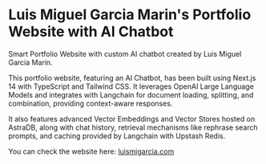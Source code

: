 # Luis Miguel Garcia Marin's Portfolio Website with AI Chatbot
Smart Portfolio Website with custom AI chatbot created by Luis Miguel García Marín.

This portfolio website, featuring an AI Chatbot, has been built using Next.js 14 with TypeScript and Tailwind CSS. It leverages OpenAI Large Language Models and integrates with Langchain for document loading, splitting, and combination, providing context-aware responses.

It also features advanced Vector Embeddings and Vector Stores hosted on AstraDB, along with chat history, retrieval mechanisms like rephrase search prompts, and caching provided by Langchain with Upstash Redis.

You can check the website here: [luismigarcia.com](https://luismigarcia.com) 
